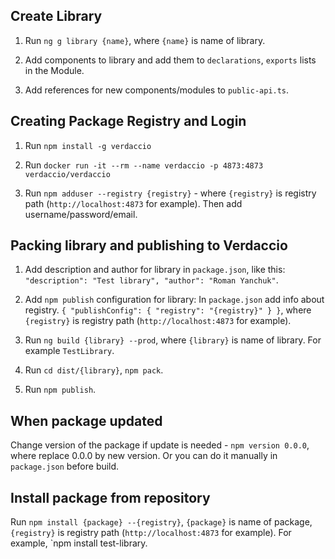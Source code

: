## Create Library

1. Run `ng g library {name}`, where `{name}` is name of library.

2. Add components to library and add them to `declarations`, `exports` lists in the Module.

3. Add references for new components/modules to `public-api.ts`.


## Creating Package Registry and Login

1. Run `npm install -g verdaccio`

2. Run `docker run -it --rm --name verdaccio -p 4873:4873 verdaccio/verdaccio`

3. Run `npm adduser --registry {registry}` - where `{registry}` is registry path (`http://localhost:4873` for example).
Then add username/password/email.


## Packing library and publishing to Verdaccio
1. Add description and author for library in `package.json`, like this:
   `"description": "Test library", "author": "Roman Yanchuk"`.

2. Add `npm publish` configuration for library:
   In `package.json` add info about registry.
   `{ "publishConfig": { "registry": "{registry}" } }`,
   where `{registry}` is registry path (`http://localhost:4873` for example).

3. Run `ng build {library} --prod`, where `{library}` is name of library. For example `TestLibrary`.

4. Run `cd dist/{library}`, `npm pack`.

5. Run `npm publish`.

## When package updated

Change version of the package if update is needed - `npm version 0.0.0`, where replace 0.0.0 by new version.
Or you can do it manually in `package.json` before build.

## Install package from repository

Run `npm install {package} --{registry}`, `{package}` is name of package, `{registry}` is registry path (`http://localhost:4873` for example).
For example, `npm install test-library.
